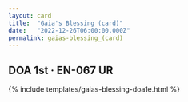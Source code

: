 ```yaml
---
layout: card
title:  "Gaia's Blessing (card)"
date:   "2022-12-26T06:00:00.000Z"
permalink: gaias-blessing_(card)
---
```


## DOA 1st &middot; EN-067 UR

{% include templates/gaias-blessing-doa1e.html %}
